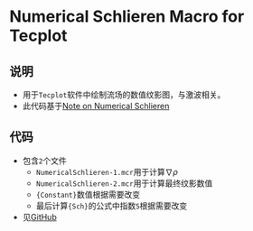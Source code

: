 # Numerical Schlieren Macro for Tecplot

## 说明

+ 用于`Tecplot`软件中绘制流场的数值纹影图，与激波相关。
+ 此代码基于[Note on Numerical Schlieren](http://desperadoshi.leanote.com/post/Note-on-Numerical-Schlieren)

## 代码

+ 包含`2`个文件
  - `NumericalSchlieren-1.mcr`用于计算$\nabla \rho$
  - `NumericalSchlieren-2.mcr`用于计算最终纹影数值
  - `{Constant}`数值根据需要改变
  - 最后计算`{Sch}`的公式中指数`5`根据需要改变
+ 见[GitHub](https://github.com/desperadoshi/Numerical_Schlieren_Macro_for_Tecplot)

